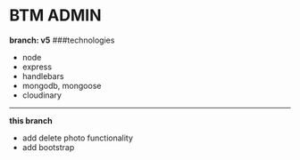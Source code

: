 # BTM ADMIN

**branch: v5**
###technologies

- node
- express
- handlebars
- mongodb, mongoose
- cloudinary

---

**this branch**

- add delete photo functionality
- add bootstrap 
